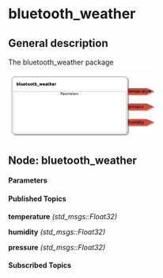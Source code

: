 bluetooth_weather
====================

General description
---------------------
The bluetooth_weather package

<img src="./model/bluetooth_weather.png" width="300px" />

Node: bluetooth_weather
---------------------
#### Parameters

#### Published Topics
**temperature** *(std_msgs::Float32)*   
<!--- protected region temperature on begin -->
<!--- protected region temperature end -->

**humidity** *(std_msgs::Float32)*   
<!--- protected region humidity on begin -->
<!--- protected region humidity end -->

**pressure** *(std_msgs::Float32)*   
<!--- protected region pressure on begin -->
<!--- protected region pressure end -->


#### Subscribed Topics


